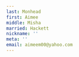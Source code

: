 ```yaml
---
last: Monhead
first: Aimee
middle: Misha
married: Hackett
nickname: ''
meta: ''
email: aimeem00@yahoo.com
---
```

